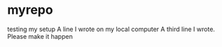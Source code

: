 # myrepo
testing my setup
A line I wrote on my local computer
A third line I wrote. Please make it happen
